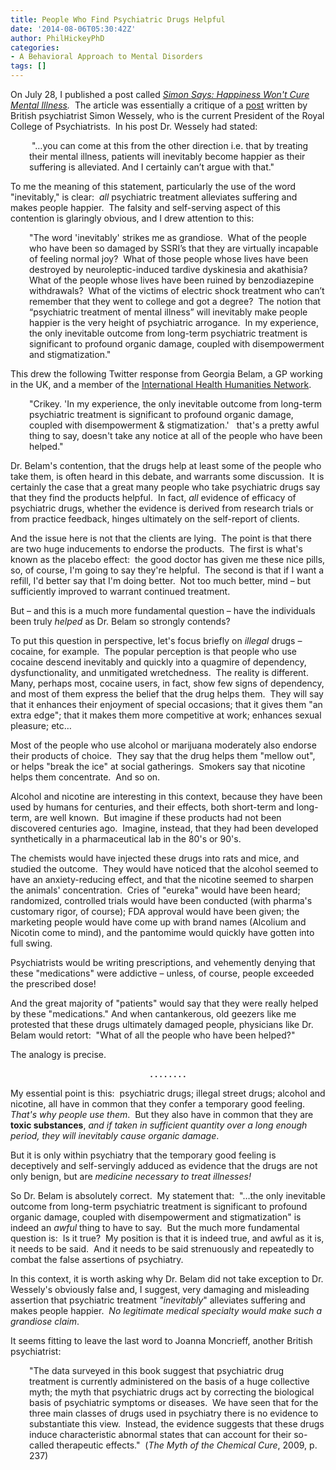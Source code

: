 ```yaml
---
title: People Who Find Psychiatric Drugs Helpful
date: '2014-08-06T05:30:42Z'
author: PhilHickeyPhD
categories:
- A Behavioral Approach to Mental Disorders
tags: []
---
```


On July 28, I published a post called <em><a href="https://www.behaviorismandmentalhealth.com/2014/07/28/simon-says-happiness-wont-cure-mental-illness/">Simon Says: Happiness Won't Cure Mental Illness</a>.</em>  The article was essentially a critique of a <a href="http://www.rcpsych.ac.uk/discoverpsychiatry/thepresidentsblog/happinessthegreatestgift.aspx">post</a> written by British psychiatrist Simon Wessely, who is the current President of the Royal College of Psychiatrists.  In his post Dr. Wessely had stated:
<p style="padding-left: 30px;"> "…you can come at this from the other direction i.e. that by treating their mental illness, patients will inevitably become happier as their suffering is alleviated. And I certainly can’t argue with that."</p>
To me the meaning of this statement, particularly the use of the word "inevitably," is clear:  <em>all</em> psychiatric treatment alleviates suffering and makes people happier.  The falsity and self-serving aspect of this contention is glaringly obvious, and I drew attention to this:
<p style="padding-left: 30px;">"The word 'inevitably' strikes me as grandiose.  What of the people who have been so damaged by SSRI’s that they are virtually incapable of feeling normal joy?  What of those people whose lives have been destroyed by neuroleptic-induced tardive dyskinesia and akathisia?  What of the people whose lives have been ruined by benzodiazepine withdrawals?  What of the victims of electric shock treatment who can’t remember that they went to college and got a degree?  The notion that “psychiatric treatment of mental illness” will inevitably make people happier is the very height of psychiatric arrogance.  In my experience, the only inevitable outcome from long-term psychiatric treatment is significant to profound organic damage, coupled with disempowerment and stigmatization."</p>
This drew the following Twitter response from Georgia Belam, a GP working in the UK, and a member of the <a href="http://www.healthhumanities.org/">International Health Humanities Network</a>.
<p style="padding-left: 30px;">"Crikey. 'In my experience, the only inevitable outcome from long-term psychiatric treatment is significant to profound organic damage, coupled with disempowerment &amp; stigmatization.'   that's a pretty awful thing to say, doesn't take any notice at all of the people who have been helped."</p>
Dr. Belam's contention, that the drugs help at least some of the people who take them, is often heard in this debate, and warrants some discussion.  It is certainly the case that a great many people who take psychiatric drugs say that they find the products helpful.  In fact, <em>all</em> evidence of efficacy of psychiatric drugs, whether the evidence is derived from research trials or from practice feedback, hinges ultimately on the self-report of clients.

And the issue here is not that the clients are lying.  The point is that there are two huge inducements to endorse the products.  The first is what's known as the placebo effect:  the good doctor has given me these nice pills, so, of course, I'm going to say they're helpful.  The second is that if I want a refill, I'd better say that I'm doing better.  Not too much better, mind – but sufficiently improved to warrant continued treatment.

But – and this is a much more fundamental question – have the individuals been truly <em>helped</em> as Dr. Belam so strongly contends?

To put this question in perspective, let's focus briefly on <em>illegal</em> drugs – cocaine, for example.  The popular perception is that people who use cocaine descend inevitably and quickly into a quagmire of dependency, dysfunctionality, and unmitigated wretchedness.  The reality is different.  Many, perhaps most, cocaine users, in fact, show few signs of dependency, and most of them express the belief that the drug helps them.  They will say that it enhances their enjoyment of special occasions; that it gives them "an extra edge"; that it makes them more competitive at work; enhances sexual pleasure; etc…

Most of the people who use alcohol or marijuana moderately also endorse their products of choice.  They say that the drug helps them "mellow out", or helps "break the ice" at social gatherings.  Smokers say that nicotine helps them concentrate.  And so on.

Alcohol and nicotine are interesting in this context, because they have been used by humans for centuries, and their effects, both short-term and long-term, are well known.  But imagine if these products had not been discovered centuries ago.  Imagine, instead, that they had been developed synthetically in a pharmaceutical lab in the 80's or 90's.

The chemists would have injected these drugs into rats and mice, and studied the outcome.  They would have noticed that the alcohol seemed to have an anxiety-reducing effect, and that the nicotine seemed to sharpen the animals' concentration.  Cries of "eureka" would have been heard; randomized, controlled trials would have been conducted (with pharma's customary rigor, of course); FDA approval would have been given; the marketing people would have come up with brand names (Alcolium and Nicotin come to mind), and the pantomime would quickly have gotten into full swing.

Psychiatrists would be writing prescriptions, and vehemently denying that these "medications" were addictive – unless, of course, people exceeded the prescribed dose!

And the great majority of "patients" would say that they were really helped by these "medications." And when cantankerous, old geezers like me protested that these drugs ultimately damaged people, physicians like Dr. Belam would retort:  "What of all the people who have been helped?"

The analogy is precise.
<p style="text-align: center;"><strong>. . . . . . . .</strong></p>
My essential point is this:  psychiatric drugs; illegal street drugs; alcohol and nicotine, all have in common that they confer a temporary good feeling.  <em>That's why people use them</em>.  But they also have in common that they are <strong>toxic substances</strong>, <em>and if taken in sufficient quantity over a long enough period, they will inevitably cause organic damage</em>.

But it is only within psychiatry that the temporary good feeling is deceptively and self-servingly adduced as evidence that the drugs are not only benign, but are <em>medicine necessary to treat illnesses!</em>

So Dr. Belam is absolutely correct.  My statement that:  "…the only inevitable outcome from long-term psychiatric treatment is significant to profound organic damage, coupled with disempowerment and stigmatization" is indeed an <em>awful</em> thing to have to say.  But the much more fundamental question is:  Is it true?  My position is that it is indeed true, and awful as it is, it needs to be said.  And it needs to be said strenuously and repeatedly to combat the false assertions of psychiatry.

In this context, it is worth asking why Dr. Belam did not take exception to Dr. Wessely's obviously false and, I suggest, very damaging and misleading assertion that psychiatric treatment <em>"inevitably</em>" alleviates suffering and makes people happier.  <em>No legitimate medical specialty would make such a grandiose claim</em>.

It seems fitting to leave the last word to Joanna Moncrieff, another British psychiatrist:
<p style="padding-left: 30px;">"The data surveyed in this book suggest that psychiatric drug treatment is currently administered on the basis of a huge collective myth; the myth that psychiatric drugs act by correcting the biological basis of psychiatric symptoms or diseases.  We have seen that for the three main classes of drugs used in psychiatry there is no evidence to substantiate this view.  Instead, the evidence suggests that these drugs induce characteristic abnormal states that can account for their so-called therapeutic effects."  (<em>The Myth of the Chemical Cure</em>, 2009, p. 237)</p>